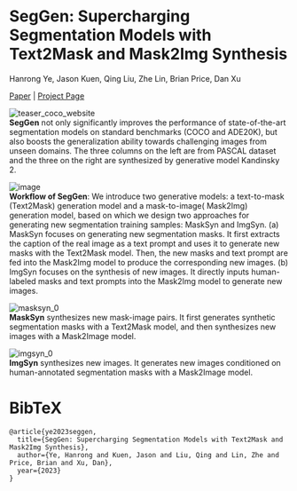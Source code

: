 # SegGen: Supercharging Segmentation Models with Text2Mask and Mask2Img Synthesis
Hanrong Ye, Jason Kuen, Qing Liu, Zhe Lin, Brian Price, Dan Xu 

[Paper](https://github.com/seggenerator/seggenerator.github.io/blob/main/SegGen_arxiv.pdf) | [Project Page](https://seggenerator.github.io/)


![teaser_coco_website](https://github.com/prismformore/seggen/assets/14089338/e9160e82-72d2-4319-8334-7f3255994b86) \
**SegGen** not only significantly improves the performance of state-of-the-art segmentation models on standard benchmarks (COCO and ADE20K), but also boosts the generalization ability towards challenging images from unseen domains. The three columns on the left are from PASCAL dataset and the three on the right are synthesized by generative model Kandinsky 2.


![image](https://github.com/prismformore/seggen/assets/14089338/de916a15-702f-4afe-a508-8f8726132216)\
**Workflow of SegGen**: We introduce two generative models: a text-to-mask (Text2Mask) generation model and a mask-to-image( Mask2Img) generation model, based on which we design two approaches for generating new segmentation training samples: MaskSyn and ImgSyn. (a) MaskSyn focuses on generating new segmentation masks. It first extracts the caption of the real image as a text prompt and uses it to generate new masks with the Text2Mask model. Then, the new masks and text prompt are fed into the Mask2Img model to produce the corresponding new images. (b) ImgSyn focuses on the synthesis of new images. It directly inputs human-labeled masks and text prompts into the Mask2Img model to generate new images.


![masksyn_0](https://github.com/prismformore/seggen/assets/14089338/57008a5a-065b-4882-aea7-b418e9229bf3)\
**MaskSyn** synthesizes new mask-image pairs. It first generates synthetic segmentation masks with a Text2Mask model, and then synthesizes new images with a Mask2Image model.


![imgsyn_0](https://github.com/prismformore/seggen/assets/14089338/2b852f1e-4546-4034-a7a2-dde1b3fc2124)\
**ImgSyn** synthesizes new images. It generates new images conditioned on human-annotated segmentation masks with a Mask2Image model.


# BibTeX
```
@article{ye2023seggen,
  title={SegGen: Supercharging Segmentation Models with Text2Mask and Mask2Img Synthesis},
  author={Ye, Hanrong and Kuen, Jason and Liu, Qing and Lin, Zhe and Price, Brian and Xu, Dan},
  year={2023}
}
```
